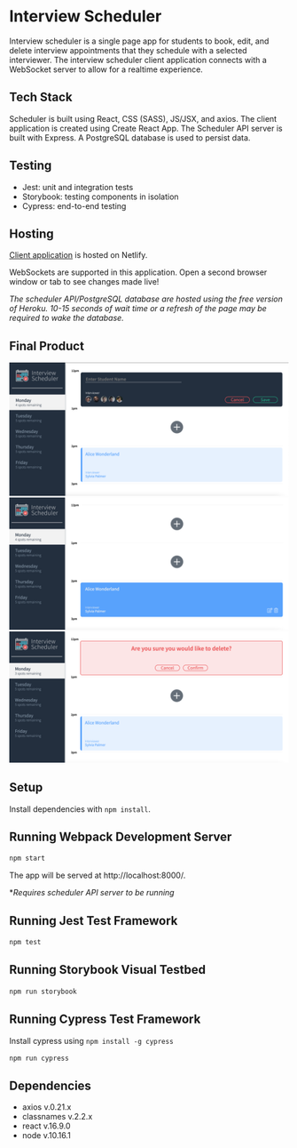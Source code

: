 # Interview Scheduler

Interview scheduler is a single page app for students to book, edit, and delete interview appointments that they schedule with a selected interviewer. The interview scheduler client application connects with a WebSocket server to allow for a realtime experience.

## Tech Stack

Scheduler is built using React, CSS (SASS), JS/JSX, and axios. The client application is created using Create React App. The Scheduler API server is built with Express. A PostgreSQL database is used to persist data.

## Testing

- Jest: unit and integration tests
- Storybook: testing components in isolation
- Cypress: end-to-end testing

## Hosting

[Client application](https://scheduler-rchen.netlify.app) is hosted on Netlify.

WebSockets are supported in this application. Open a second browser window or tab to see changes made live!

_The scheduler API/PostgreSQL database are hosted using the free version of Heroku. 10-15 seconds of wait time or a refresh of the page may be required to wake the database._

## Final Product

!["Create/edit interview form"](https://github.com/rchen1996/scheduler/blob/master/docs/interview-form.png?raw=true)
!["Appointment shown in hover state with edit/delete buttons visible"](https://github.com/rchen1996/scheduler/blob/master/docs/interview-show.png?raw=true)
!["Confirm message prior to destructive action"](https://github.com/rchen1996/scheduler/blob/master/docs/interview-delete-confirm.png?raw=true)

## Setup

Install dependencies with `npm install`.

## Running Webpack Development Server

```sh
npm start
```

The app will be served at http://localhost:8000/.

\*_Requires scheduler API server to be running_

## Running Jest Test Framework

```sh
npm test
```

## Running Storybook Visual Testbed

```sh
npm run storybook
```

## Running Cypress Test Framework

Install cypress using `npm install -g cypress`

```sh
npm run cypress
```

## Dependencies

- axios v.0.21.x
- classnames v.2.2.x
- react v.16.9.0
- node v.10.16.1
